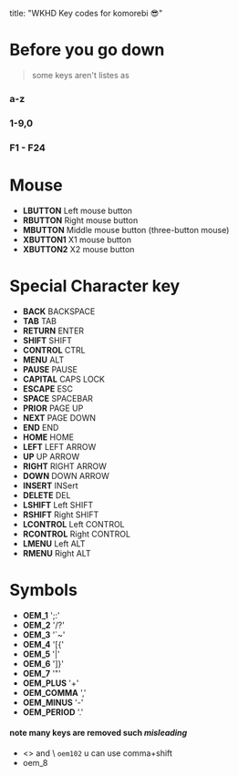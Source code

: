 
title: "WKHD Key codes for komorebi 😎" 

# Before you go down
> some keys aren't listes as 
### a-z
### 1-9,0
### F1 - F24


# Mouse 
*  **LBUTTON**		Left mouse button
*  **RBUTTON**		Right mouse button
*  **MBUTTON**		Middle mouse button (three-button mouse)
*  **XBUTTON1**  	X1 mouse button
*  **XBUTTON2**  	X2 mouse button

# Special  Character key
*  **BACK**		 BACKSPACE 
*  **TAB**	  	 TAB 
*  **RETURN**	 ENTER 
*  **SHIFT**	 SHIFT 
*  **CONTROL**	 CTRL 
*  **MENU**		 ALT 
*  **PAUSE**	 PAUSE 
*  **CAPITAL**	 CAPS LOCK 
*  **ESCAPE**	 ESC 
*  **SPACE**	 SPACEBAR
*  **PRIOR**	 PAGE UP 
*  **NEXT**		 PAGE DOWN 
*  **END**	  	 END 
*  **HOME**		 HOME 
*  **LEFT**		 LEFT ARROW 
*  **UP**	  	 UP ARROW 
*  **RIGHT**	 RIGHT ARROW 
*  **DOWN**		 DOWN ARROW 
*  **INSERT**	 INSert 
*  **DELETE**	 DEL 
*  **LSHIFT**	 Left SHIFT 
*  **RSHIFT**	 Right SHIFT 
*  **LCONTROL** Left CONTROL 
*  **RCONTROL** Right CONTROL 
*  **LMENU**    Left ALT 
*  **RMENU**	Right ALT 

# Symbols
* **OEM_1**	 ';:' 
* **OEM_2**	 '/?' 
* **OEM_3**	 '`~' 
* **OEM_4**	 '[{' 
* **OEM_5**	 '\|' 
* **OEM_6**	 ']}' 
* **OEM_7**	 '"' 
* **OEM_PLUS**	 '+' 
* **OEM_COMMA**	 ',' 
* **OEM_MINUS**	 '-' 
* **OEM_PERIOD** '.' 

#### note many keys are removed such *misleading*
* <\> and \\ `oem102` u can use comma+shift 
* oem_8

